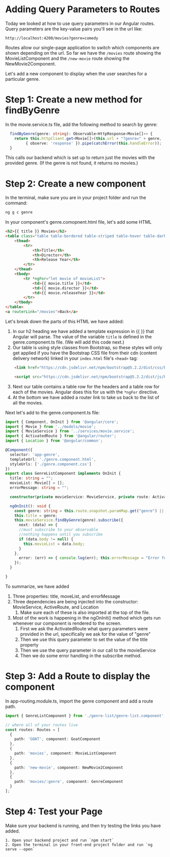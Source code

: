 
# Adding Query Parameters to Routes

Today we looked at how to use query parameters in our Angular routes. Query parameters are the key-value pairs you'll see in the url like:

`http://localhost:4200/movies?genre=comedy`

Routes allow our single-page application to switch which components are shown depending on the url. So far we have the `/movies` route showing the MovieListComponent and the `/new-movie` route showing the NewMovie2Component.

Let's add a new component to display when the user searches for a particular genre.

# Step 1: Create a new method for findByGenre

In the movie.service.ts file, add the following method to search by genre:

```TypeScript
  findByGenre(genre: string): Observable<HttpResponse<Movie[]>> {
    return this.httpClient.get<Movie[]>(this.url + "?genre=" + genre, 
         { observe: 'response' }).pipe(catchError(this.handleError));
  }
```

This calls our backend which is set up to return just the movies with the provided genre. (If the genre is not found, it returns no movies.)

# Step 2: Create a new component

In the terminal, make sure you are in your project folder and run the command:

```cmd
ng g c genre
```

In your component's genre.comopnent.html file, let's add some HTML

```HTML
<h2>{{ title }} Movies</h2>
<table class="table table-bordered table-striped table-hover table-dark">
    <thead>
        <tr>
            <th>Title</th>
            <th>Director</th>
            <th>Release Year</th>
        </tr>
    </thead>
    <tbody>
        <tr *ngFor="let movie of movieList">
            <td>{{ movie.title }}</td>
            <td>{{ movie.director }}</td>
            <td>{{ movie.releaseYear }}</td>
        </tr>
    </tbody>
</table>
<a routerLink="/movies">Back</a>
```

Let's break down the parts of this HTML we have added:
1. In our h2 heading we have added a template expression in {{ }} that Angular will parse. The value of the variable `title` is defined in the genre.component.ts file. (We will add this code next.)
2. Our table is using style classes from Bootstrap, so these styles will only get applied if you have the Bootstrap CSS file from their cdn (content delivery network) linked in your `index.html` file's `<head>` tag:

```HTML
    <link href="https://cdn.jsdelivr.net/npm/bootstrap@5.2.2/dist/css/bootstrap.min.css" rel="stylesheet" integrity="sha384-Zenh87qX5JnK2Jl0vWa8Ck2rdkQ2Bzep5IDxbcnCeuOxjzrPF/et3URy9Bv1WTRi" crossorigin="anonymous">

    <script src="https://cdn.jsdelivr.net/npm/bootstrap@5.2.2/dist/js/bootstrap.bundle.min.js" integrity="sha384-OERcA2EqjJCMA+/3y+gxIOqMEjwtxJY7qPCqsdltbNJuaOe923+mo//f6V8Qbsw3" crossorigin="anonymous"></script>
```

3. Next our table contains a table row for the headers and a table row for each of the movies. Angular does this for us with the `*ngFor` directive.
4. At the bottom we have added a router link to take us back to the list of all the movies.

Next let's add to the genre.component.ts file:

```TypeScript
import { Component, OnInit } from '@angular/core';
import { Movie } from '../models/movie';
import { MovieService } from '../services/movie.service';
import { ActivatedRoute } from '@angular/router';
import { Location } from '@angular/common';

@Component({
  selector: 'app-genre',
  templateUrl: './genre.component.html',
  styleUrls: ['./genre.component.css']
})
export class GenreListComponent implements OnInit {
  title: string = "";
  movieList: Movie[] = [];
  errorMessage: string = "";

  constructor(private movieService: MovieService, private route: ActivatedRoute, private location: Location ) { }

  ngOnInit(): void {
    const genre: string = this.route.snapshot.paramMap.get("genre") || ""; // use default when null
    this.title = genre;
    this.movieService.findByGenre(genre).subscribe({
      next: (data) => {
      //must subscribe to your observable
      //nothing happens until you subscribe
      if (data.body != null) {
        this.movieList = data.body;
      }
    },
      error: (err) => { console.log(err); this.errorMessage = "Error fetching movies. Try again later."; }
    });
  }

}
```

To summarize, we have added
1. Three properties: title, moveList, and errorMessage
2. Three dependencies are being injected into the constructor: MovieService, ActiveRoute, and Location
	1. Make sure each of these is also imported at the top of the file.
3. Most of the work is happening in the ngOnInit() method which gets run whenever our component is rendered to the screen.
	1. First we ask the ActivatedRoute what query parameters were provided in the url, specifically we ask for the value of "genre" 
	2. Then we use this query parameter to set the value of the title property
	3. Then we use the query parameter in our call to the movieService
	4. Then we do some error handling in the subscribe method.

# Step 3: Add a Route to display the component

In app-routing.module.ts, import the genre component and add a route path.

```TypeScript
import { GenreListComponent } from './genre-list/genre-list.component';

// where all of your routes live
const routes: Routes = [
  {
    path: 'GOAT', component: GoatComponent
  },
  {
    path: 'movies', component: MovieListComponent
  },
  {
    path: 'new-movie', component: NewMovie2Component
  },
  {
    path: 'movies/:genre', component: GenreComponent
  }
];
```

# Step 4: Test your Page

Make sure your backend is running, and then try testing the links you have added.

	1. Open your backend project and run `npm start`
	2. Open the terminal in your front-end project folder and run `ng serve --open` 
